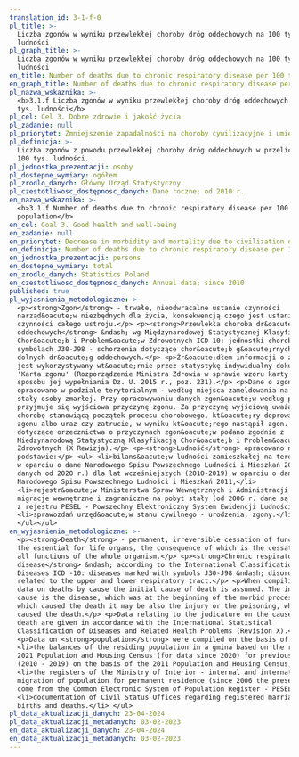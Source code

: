 ```yaml
---
translation_id: 3-1-f-0
pl_title: >-
  Liczba zgonów w wyniku przewlekłej choroby dróg oddechowych na 100 tys.
  ludności
pl_graph_title: >-
  Liczba zgonów w wyniku przewlekłej choroby dróg oddechowych na 100 tys.
  ludności
en_title: Number of deaths due to chronic respiratory disease per 100 thous. population
en_graph_title: Number of deaths due to chronic respiratory disease per 100 thous. population
pl_nazwa_wskaznika: >-
  <b>3.1.f Liczba zgonów w wyniku przewlekłej choroby dróg oddechowych na 100
  tys. ludności</b>
pl_cel: Cel 3. Dobre zdrowie i jakość życia
pl_zadanie: null
pl_priorytet: Zmniejszenie zapadalności na choroby cywilizacyjne i umieralności z ich powodu
pl_definicja: >-
  Liczba zgonów z powodu przewlekłej choroby dróg oddechowych w przeliczeniu na
  100 tys. ludności.
pl_jednostka_prezentacji: osoby
pl_dostepne_wymiary: ogółem
pl_zrodlo_danych: Główny Urząd Statystyczny
pl_czestotliwosc_dostępnosc_danych: Dane roczne; od 2010 r.
en_nazwa_wskaznika: >-
  <b>3.1.f Number of deaths due to chronic respiratory disease per 100 thous.
  population</b>
en_cel: Goal 3. Good health and well-being
en_zadanie: null
en_priorytet: Decrease in morbidity and mortality due to civilization diseases
en_definicja: Number of deaths due to chronic respiratory disease per 100 thous. population.
en_jednostka_prezentacji: persons
en_dostepne_wymiary: total
en_zrodlo_danych: Statistics Poland
en_czestotliwosc_dostępnosc_danych: Annual data; since 2010
published: true
pl_wyjasnienia_metodologiczne: >-
  <p><strong>Zgon</strong> - trwałe, nieodwracalne ustanie czynności
  narząd&oacute;w niezbędnych dla życia, konsekwencją czego jest ustanie
  czynności całego ustroju.</p> <p><strong>Przewlekła choroba dr&oacute;g
  oddechowych</strong> &ndash; wg Międzynarodowej Statystycznej Klasyfikacji
  Chor&oacute;b i Problem&oacute;w Zdrowotnych ICD-10: jednostki chorobowe o
  symbolach J30-J98 - schorzenia dotyczące chor&oacute;b g&oacute;rnych i
  dolnych dr&oacute;g oddechowych.</p> <p>Źr&oacute;dłem informacji o zgonach
  jest wykorzystywany wt&oacute;rnie przez statystykę indywidualny dokument
  'Karta zgonu' (Rozporządzenie Ministra Zdrowia w sprawie wzoru karty zgonu i
  sposobu jej wypełniania Dz. U. 2015 r., poz. 231).</p> <p>Dane o zgonach
  opracowano w podziale terytorialnym - według miejsca zameldowania na pobyt
  stały osoby zmarłej. Przy opracowywaniu danych zgon&oacute;w według przyczyn
  przyjmuje się wyjściowa przyczynę zgonu. Za przyczynę wyjściową uważa się
  chorobę stanowiącą początek procesu chorobowego, kt&oacute;ry doprowadził do
  zgonu albo uraz czy zatrucie, w wyniku kt&oacute;rego nastąpił zgon. Dane
  dotyczące orzecznictwa o przyczynach zgon&oacute;w podano zgodnie z
  Międzynarodową Statystyczną Klasyfikacją Chor&oacute;b i Problem&oacute;w
  Zdrowotnych (X Rewizja).</p> <p><strong>Ludność</strong> opracowano na
  podstawie:</p> <ul> <li>bilans&oacute;w ludności zamieszkałej na terenie gminy
  w oparciu o dane Narodowego Spisu Powszechnego Ludności i Mieszkań 2021 (dla
  danych od 2020 r.) dla lat wcześniejszych (2010-2019) w oparciu o dane
  Narodowego Spisu Powszechnego Ludności i Mieszkań 2011,</li>
  <li>rejestr&oacute;w Ministerstwa Spraw Wewnętrznych i Administracji -
  migracje wewnętrzne i zagraniczne na pobyt stały (od 2006 r. dane są pobierane
  z rejestru PESEL - Powszechny Elektroniczny System Ewidencji Ludności),</li>
  <li>sprawozdań urzęd&oacute;w stanu cywilnego - urodzenia, zgony.</li>
  </ul></ul>
en_wyjasnienia_metodologiczne: >-
  <p><strong>Death</strong> - permanent, irreversible cessation of functions of
  the essential for life organs, the consequence of which is the cessation of
  all functions of the whole organism.</p> <p><strong>Chronic respiratory tract
  disease</strong> &ndash; according to the International Classification of
  Diseases ICD -10: diseases marked with symbols J30-J98 &ndash; disorders
  related to the upper and lower respiratory tract.</p> <p>When compiling the
  data on deaths by cause the initial cause of death is assumed. The initial
  cause is the disease, which was at the beginning of the morbid process and
  which caused the death it may be also the injury or the poisoning, which
  caused the death.</p> <p>Data relating to the judicature on the causes of
  death are given in accordance with the International Statistical
  Classification of Diseases and Related Health Problems (Revision X).</p>
  <p>Data on <strong>population</strong> were compiled on the basis of:</p> <ul>
  <li>the balances of the residing population in a gmina based on the results of
  2021 Population and Housing Census (for data since 2020) for previous years
  (2010 - 2019) on the basis of the 2011 Population and Housing Census,</li>
  <li>the registers of the Ministry of Interior - internal and international
  migration of population for permanent residence (since 2006 the presented data
  come from the Common Electronic System of Population Register - PESEL),</li>
  <li>documentation of Civil Status Offices regarding registered marriages,
  births and deaths.</li> </ul>
pl_data_aktualizacji_danych: 23-04-2024
pl_data_aktualizacji_metadanych: 03-02-2023
en_data_aktualizacji_danych: 23-04-2024
en_data_aktualizacji_metadanych: 03-02-2023
---
```

